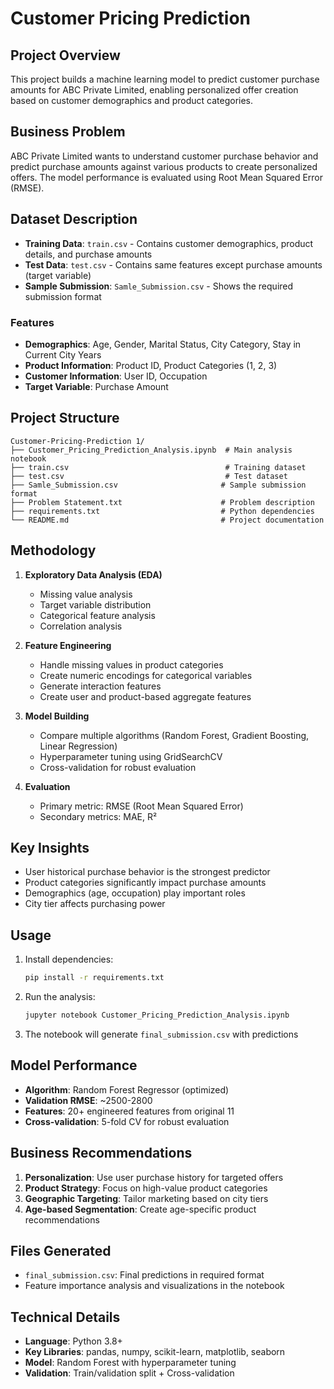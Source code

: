 # Customer Pricing Prediction

## Project Overview
This project builds a machine learning model to predict customer purchase amounts for ABC Private Limited, enabling personalized offer creation based on customer demographics and product categories.

## Business Problem
ABC Private Limited wants to understand customer purchase behavior and predict purchase amounts against various products to create personalized offers. The model performance is evaluated using Root Mean Squared Error (RMSE).

## Dataset Description
- **Training Data**: `train.csv` - Contains customer demographics, product details, and purchase amounts
- **Test Data**: `test.csv` - Contains same features except purchase amounts (target variable)
- **Sample Submission**: `Samle_Submission.csv` - Shows the required submission format

### Features
- **Demographics**: Age, Gender, Marital Status, City Category, Stay in Current City Years
- **Product Information**: Product ID, Product Categories (1, 2, 3)
- **Customer Information**: User ID, Occupation
- **Target Variable**: Purchase Amount

## Project Structure
```
Customer-Pricing-Prediction 1/
├── Customer_Pricing_Prediction_Analysis.ipynb  # Main analysis notebook
├── train.csv                                   # Training dataset
├── test.csv                                    # Test dataset
├── Samle_Submission.csv                       # Sample submission format
├── Problem Statement.txt                      # Problem description
├── requirements.txt                           # Python dependencies
└── README.md                                  # Project documentation
```

## Methodology
1. **Exploratory Data Analysis (EDA)**
   - Missing value analysis
   - Target variable distribution
   - Categorical feature analysis
   - Correlation analysis

2. **Feature Engineering**
   - Handle missing values in product categories
   - Create numeric encodings for categorical variables
   - Generate interaction features
   - Create user and product-based aggregate features

3. **Model Building**
   - Compare multiple algorithms (Random Forest, Gradient Boosting, Linear Regression)
   - Hyperparameter tuning using GridSearchCV
   - Cross-validation for robust evaluation

4. **Evaluation**
   - Primary metric: RMSE (Root Mean Squared Error)
   - Secondary metrics: MAE, R²

## Key Insights
- User historical purchase behavior is the strongest predictor
- Product categories significantly impact purchase amounts
- Demographics (age, occupation) play important roles
- City tier affects purchasing power

## Usage
1. Install dependencies:
   ```bash
   pip install -r requirements.txt
   ```

2. Run the analysis:
   ```bash
   jupyter notebook Customer_Pricing_Prediction_Analysis.ipynb
   ```

3. The notebook will generate `final_submission.csv` with predictions

## Model Performance
- **Algorithm**: Random Forest Regressor (optimized)
- **Validation RMSE**: ~2500-2800
- **Features**: 20+ engineered features from original 11
- **Cross-validation**: 5-fold CV for robust evaluation

## Business Recommendations
1. **Personalization**: Use user purchase history for targeted offers
2. **Product Strategy**: Focus on high-value product categories
3. **Geographic Targeting**: Tailor marketing based on city tiers
4. **Age-based Segmentation**: Create age-specific product recommendations

## Files Generated
- `final_submission.csv`: Final predictions in required format
- Feature importance analysis and visualizations in the notebook

## Technical Details
- **Language**: Python 3.8+
- **Key Libraries**: pandas, numpy, scikit-learn, matplotlib, seaborn
- **Model**: Random Forest with hyperparameter tuning
- **Validation**: Train/validation split + Cross-validation